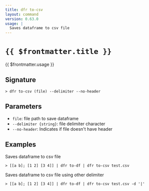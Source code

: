 ```yaml
---
title: dfr to-csv
layout: command
version: 0.63.0
usage: |
  Saves dataframe to csv file
---
```


# `{{ $frontmatter.title }}`

<div style='white-space: pre-wrap;'>{{ $frontmatter.usage }}</div>

## Signature

```> dfr to-csv (file) --delimiter --no-header```

## Parameters

 -  `file`: file path to save dataframe
 -  `--delimiter {string}`: file delimiter character
 -  `--no-header`: Indicates if file doesn't have header

## Examples

Saves dataframe to csv file
```shell
> [[a b]; [1 2] [3 4]] | dfr to-df | dfr to-csv test.csv
```

Saves dataframe to csv file using other delimiter
```shell
> [[a b]; [1 2] [3 4]] | dfr to-df | dfr to-csv test.csv -d '|'
```
